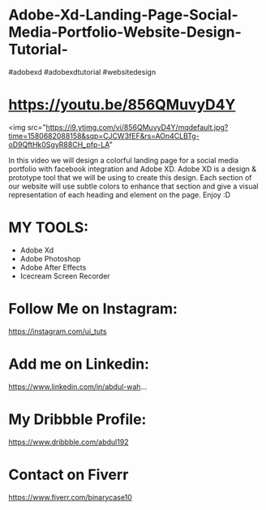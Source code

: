 # Adobe-Xd-Landing-Page-Social-Media-Portfolio-Website-Design-Tutorial-

#adobexd #adobexdtutorial #websitedesign
# https://youtu.be/856QMuvyD4Y

<img src="https://i9.ytimg.com/vi/856QMuvyD4Y/mqdefault.jpg?time=1580682088158&sqp=CJCW3fEF&rs=AOn4CLBTg-oD9QftHk0SgyR88CH_pfp-LA"

In this video we will design a colorful landing page for a social media portfolio with facebook integration and Adobe XD. Adobe XD is a design & prototype tool that we will be using to create this design. Each section of our website will use subtle colors to enhance that section and give a visual representation of each heading and element on the page. Enjoy :D




# MY TOOLS:
- Adobe Xd
- Adobe Photoshop
- Adobe After Effects
- Icecream Screen Recorder


# Follow Me on Instagram: 
https://instagram.com/ui_tuts

# Add me on Linkedin: 
https://www.linkedin.com/in/abdul-wah...

# My Dribbble Profile: 
https://www.dribbble.com/abdul192

# Contact on Fiverr 
https://www.fiverr.com/binarycase10
